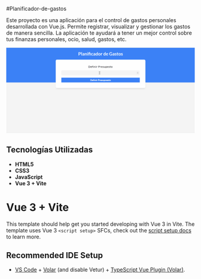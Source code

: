 #Planificador-de-gastos

Este proyecto es una aplicación para el control de gastos personales desarrollada con Vue.js. 
Permite registrar, visualizar y gestionar los gastos de manera sencilla. La aplicación te ayudará a tener un mejor control sobre tus finanzas personales, ocio, salud, gastos, etc.


![Demostración planificador](src/assets/gif/planificador.gif)



## Tecnologías Utilizadas

- **HTML5**
- **CSS3**
- **JavaScript**
- **Vue 3 + Vite**

# Vue 3 + Vite

This template should help get you started developing with Vue 3 in Vite. The template uses Vue 3 `<script setup>` SFCs, check out the [script setup docs](https://v3.vuejs.org/api/sfc-script-setup.html#sfc-script-setup) to learn more.

## Recommended IDE Setup

- [VS Code](https://code.visualstudio.com/) + [Volar](https://marketplace.visualstudio.com/items?itemName=Vue.volar) (and disable Vetur) + [TypeScript Vue Plugin (Volar)](https://marketplace.visualstudio.com/items?itemName=Vue.vscode-typescript-vue-plugin).
